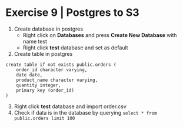 # Exercise 9 | Postgres to S3
1. Create database in postgres
    - Right click on **Databases** and press **Create New Database** with name test
    - Right click **test** database and set as default
2. Create table in postgres
>>>
    create table if not exists public.orders (
        order_id character varying, 
        date date,
        product_name character varying, 
        quantity integer, 
        primary key (order_id)
    )
>>>
3. Right click **test** database and import order.csv
4. Check if data is in the database by querying `select * from public.orders limit 100`